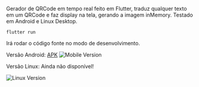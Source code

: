 Gerador de QRCode em tempo real feito em Flutter, traduz qualquer texto em um QRCode e faz display na tela, gerando a imagem inMemory. Testado em Android e Linux Desktop.

``` flutter run ``` 

Irá rodar o código fonte no modo de desenvolvimento.


Versão Android:
[APK](./releases/app-release.apk)
![Mobile Version](./releases/images/mobile-version.jpeg)


Versão Linux:
Ainda não disponível!

![Linux Version](./releases/images/linux-version.png)